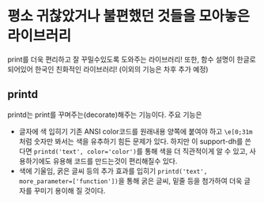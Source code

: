# 평소 귀찮았거나 불편했던 것들을 모아놓은 라이브러리
print를 더욱 편리하고 잘 꾸밀수있도록 도와주는 라이브러리!
또한, 함수 설명이 한글로 되어있어 한국인 친화적인 라이브러리!
(이외의 기능은 차후 추가 예정)

## printd
printd는 print를 꾸며주는(decorate)해주는 기능이다. 주요 기능은
- 글자에 색 입히기
    기존 ANSI color코드를 원래내용 양쪽에 붙여야 하고 `\e[0;31m`처럼 숫자만 봐서는 색을 유추하기 힘든 문제가 있다.
    하지만 이 support-dh를 쓴다면 
    `printd('text', color='color')`를 통해 색을 더 직관적이게 알 수 있고, 사용하기에도 유용해 코드를 만드는것이 편리해질수 있다.
- 색에 기울임, 굵은 글씨 등의 추가 효과를 입히기
    `printd('text', more_parameter=['function'])`을 통해 굵은 글씨, 밑줄 등을 첨가하여 더욱 글자를 꾸미기 용이해 질 것이다.
